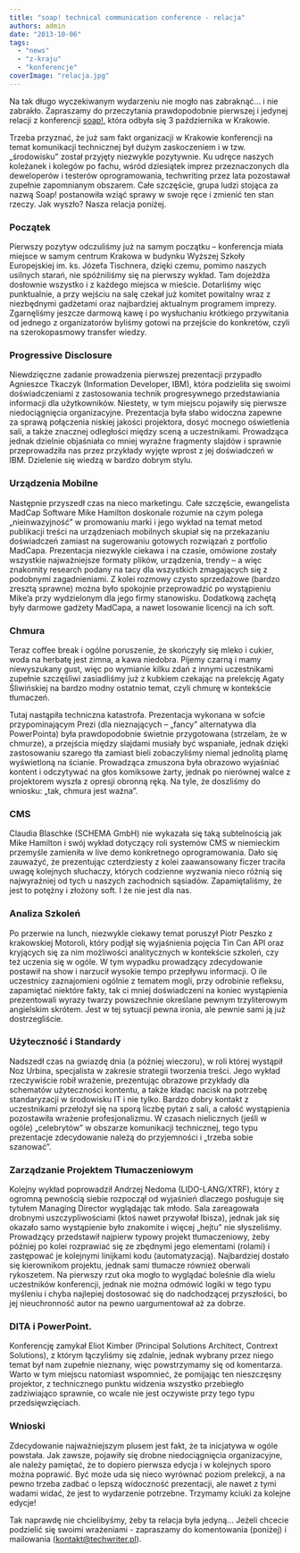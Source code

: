 ```yaml
---
title: "soap! technical communication conference - relacja"
authors: admin
date: "2013-10-06"
tags:
  - "news"
  - "z-kraju"
  - "konferencje"
coverImage: "relacja.jpg"
---
```


Na tak długo wyczekiwanym wydarzeniu nie mogło nas zabraknąć... i nie zabrakło.
Zapraszamy do przeczytania prawdopodobnie pierwszej i jedynej relacji z
konferencji [soap!](http://www.soapconf.com/), która odbyła się 3 października w
Krakowie.

<!--truncate-->

Trzeba przyznać, że już sam fakt organizacji w Krakowie konferencji na temat
komunikacji technicznej był dużym zaskoczeniem i w tzw. „środowisku” został
przyjęty niezwykle pozytywnie. Ku udręce naszych koleżanek i kolegów po fachu,
wśród dziesiątek imprez przeznaczonych dla deweloperów i testerów
oprogramowania, techwriting przez lata pozostawał zupełnie zapomnianym obszarem.
Całe szczęście, grupa ludzi stojąca za nazwą Soap! postanowiła wziąć sprawy w
swoje ręce i zmienić ten stan rzeczy. Jak wyszło? Nasza relacja poniżej.

### Początek

Pierwszy pozytyw odczuliśmy już na samym początku – konferencja miała miejsce w
samym centrum Krakowa w budynku Wyższej Szkoły Europejskiej im. ks. Józefa
Tischnera, dzięki czemu, pomimo naszych usilnych starań, nie spóźniliśmy się na
pierwszy wykład. Tam dojeżdża dosłownie wszystko i z każdego miejsca w mieście.
Dotarliśmy więc punktualnie, a przy wejściu na salę czekał już komitet powitalny
wraz z niezbędnymi gadżetami oraz najbardziej aktualnym programem imprezy.
Zgarnęliśmy jeszcze darmową kawę i po wysłuchaniu krótkiego przywitania od
jednego z organizatorów byliśmy gotowi na przejście do konkretów, czyli na
szerokopasmowy transfer wiedzy.

### Progressive Disclosure

Niewdzięczne zadanie prowadzenia pierwszej prezentacji przypadło Agnieszce
Tkaczyk (Information Developer, IBM), która podzieliła się swoimi
doświadczeniami z zastosowania technik progresywnego przedstawiania informacji
dla użytkowników. Niestety, w tym miejscu pojawiły się pierwsze niedociągnięcia
organizacyjne. Prezentacja była słabo widoczna zapewne za sprawą połączenia
niskiej jakości projektora, dosyć mocnego oświetlenia sali, a także znacznej
odległości między sceną a uczestnikami. Prowadząca jednak dzielnie objaśniała co
mniej wyraźne fragmenty slajdów i sprawnie przeprowadziła nas przez przykłady
wyjęte wprost z jej doświadczeń w IBM. Dzielenie się wiedzą w bardzo dobrym
stylu.

### Urządzenia Mobilne

Następnie przyszedł czas na nieco marketingu. Całe szczęście, ewangelista MadCap
Software Mike Hamilton doskonale rozumie na czym polega „nieinwazyjność” w
promowaniu marki i jego wykład na temat metod publikacji treści na urządzeniach
mobilnych skupiał się na przekazaniu doświadczeń zamiast na sugerowaniu gotowych
rozwiązań z portfolio MadCapa. Prezentacja niezwykle ciekawa i na czasie,
omówione zostały wszystkie najważniejsze formaty plików, urządzenia, trendy – a
więc znakomity research podany na tacy dla wszystkich zmagających się z
podobnymi zagadnieniami. Z kolei rozmowy czysto sprzedażowe (bardzo zresztą
sprawne) można było spokojnie przeprowadzić po wystąpieniu Mike’a przy
wydzielonym dla jego firmy stanowisku. Dodatkową zachętą były darmowe gadżety
MadCapa, a nawet losowanie licencji na ich soft.

### Chmura

Teraz coffee break i ogólne poruszenie, że skończyły się mleko i cukier, woda na
herbatę jest zimna, a kawa niedobra. Pijemy czarną i mamy niewyszukany gust,
więc po wymianie kilku zdań z innymi uczestnikami zupełnie szczęśliwi
zasiadliśmy już z kubkiem czekając na prelekcję Agaty Śliwińskiej na bardzo
modny ostatnio temat, czyli chmurę w kontekście tłumaczeń.

Tutaj nastąpiła techniczna katastrofa. Prezentacja wykonana w sofcie
przypominającym Prezi (dla nieznających – „fancy” alternatywa dla PowerPointa)
była prawdopodobnie świetnie przygotowana (strzelam, że w chmurze), a przejścia
między slajdami musiały być wspaniałe, jednak dzięki zastosowaniu szarego tła
zamiast bieli zobaczyliśmy niemal jednolitą plamę wyświetloną na ścianie.
Prowadząca zmuszona była obrazowo wyjaśniać kontent i odczytywać na głos
komiksowe żarty, jednak po nierównej walce z projektorem wyszła z opresji
obronną ręką. Na tyle, że doszliśmy do wniosku: „tak, chmura jest ważna”.

### CMS

Claudia Blaschke (SCHEMA GmbH) nie wykazała się taką subtelnością jak Mike
Hamilton i swój wykład dotyczący roli systemów CMS w niemieckim przemyśle
zamieniła w live demo konkretnego oprogramowania. Dało się zauważyć, że
prezentując czterdziesty z kolei zaawansowany ficzer traciła uwagę kolejnych
słuchaczy, których codzienne wyzwania nieco różnią się najwyraźniej od tych u
naszych zachodnich sąsiadów. Zapamiętaliśmy, że jest to potężny i złożony soft.
I że nie jest dla nas.

### Analiza Szkoleń

Po przerwie na lunch, niezwykle ciekawy temat poruszył Piotr Peszko z
krakowskiej Motoroli, który podjął się wyjaśnienia pojęcia Tin Can API oraz
kryjących się za nim możliwości analitycznych w kontekście szkoleń, czy też
uczenia się w ogóle. W tym wypadku prowadzący zdecydowanie postawił na show i
narzucił wysokie tempo przepływu informacji. O ile uczestnicy zaznajomieni
ogólnie z tematem mogli, przy odrobinie refleksu, zapamiętać niektóre fakty, tak
ci mniej doświadczeni na koniec wystąpienia prezentowali wyrazy twarzy
powszechnie określane pewnym trzyliterowym angielskim skrótem. Jest w tej
sytuacji pewna ironia, ale pewnie sami ją już dostrzegliście.

### Użyteczność i Standardy

Nadszedł czas na gwiazdę dnia (a później wieczoru), w roli której wystąpił Noz
Urbina, specjalista w zakresie strategii tworzenia treści. Jego wykład
rzeczywiście robił wrażenie, prezentując obrazowe przykłady dla schematów
użyteczności kontentu, a także kładąc nacisk na potrzebę standaryzacji w
środowisku IT i nie tylko. Bardzo dobry kontakt z uczestnikami przełożył się na
sporą liczbę pytań z sali, a całość wystąpienia pozostawiła wrażenie
profesjonalizmu. W czasach nielicznych (jeśli w ogóle) „celebrytów” w obszarze
komunikacji technicznej, tego typu prezentacje zdecydowanie należą do
przyjemności i „trzeba sobie szanować”.

### Zarządzanie Projektem Tłumaczeniowym

Kolejny wykład poprowadził Andrzej Nedoma (LIDO-LANG/XTRF), który z ogromną
pewnością siebie rozpoczął od wyjaśnień dlaczego posługuje się tytułem Managing
Director wyglądając tak młodo. Sala zareagowała drobnymi uszczypliwościami (ktoś
nawet przywołał Ibisza), jednak jak się okazało samo wystąpienie było znakomite
i więcej „hejtu” nie słyszeliśmy. Prowadzący przedstawił najpierw typowy projekt
tłumaczeniowy, żeby później po kolei rozprawiać się ze zbędnymi jego elementami
(rolami) i zastępować je kolejnymi linijkami kodu (automatyzacją). Najbardziej
dostało się kierownikom projektu, jednak sami tłumacze również oberwali
rykoszetem. Na pierwszy rzut oka mogło to wyglądać boleśnie dla wielu
uczestników konferencji, jednak nie można odmówić logiki w tego typu myśleniu i
chyba najlepiej dostosować się do nadchodzącej przyszłości, bo jej nieuchronność
autor na pewno uargumentował aż za dobrze.

### DITA i PowerPoint.

Konferencję zamykał Eliot Kimber (Principal Solutions Architect, Contrext
Solutions), z którym łączyliśmy się zdalnie, jednak wybrany przez niego temat
był nam zupełnie nieznany, więc powstrzymamy się od komentarza. Warto w tym
miejscu natomiast wspomnieć, że pomijając ten nieszczęsny projektor, z
technicznego punktu widzenia wszystko przebiegło zadziwiająco sprawnie, co wcale
nie jest oczywiste przy tego typu przedsięwzięciach.

### Wnioski

Zdecydowanie najważniejszym plusem jest fakt, że ta inicjatywa w ogóle powstała.
Jak zawsze, pojawiły się drobne niedociągnięcia organizacyjne, ale należy
pamiętać, że to dopiero pierwsza edycja i w kolejnych sporo można poprawić. Być
może uda się nieco wyrównać poziom prelekcji, a na pewno trzeba zadbać o lepszą
widoczność prezentacji, ale nawet z tymi wadami widać, że jest to wydarzenie
potrzebne. Trzymamy kciuki za kolejne edycje!

Tak naprawdę nie chcielibyśmy, żeby ta relacja była jedyną... Jeżeli chcecie
podzielić się swoimi wrażeniami - zapraszamy do komentowania (poniżej) i
mailowania (kontakt@techwriter.pl).
